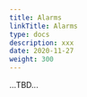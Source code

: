 ```yaml
---
title: Alarms
linkTitle: Alarms
type: docs
description: xxx
date: 2020-11-27
weight: 300
---
```


...TBD...